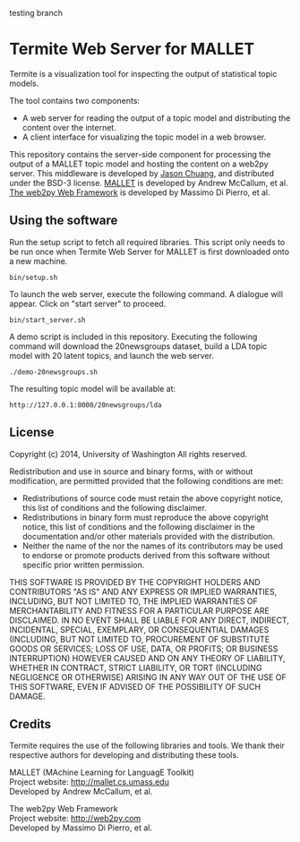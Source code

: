 testing branch

Termite Web Server for MALLET
=============================

Termite is a visualization tool for inspecting the output of statistical topic models.

The tool contains two components:
  * A web server for reading the output of a topic model and distributing the content over the internet.
  * A client interface for visualizing the topic model in a web browser.

This repository contains the server-side component for processing the output of a MALLET topic model and hosting the content on a web2py server. This middleware is developed by [Jason Chuang](http://jason.chuang.ca), and distributed under the BSD-3 license. [MALLET](http://mallet.cs.umass.edu) is developed by Andrew McCallum, et al. [The web2py Web Framework](http://web2py.com) is developed by Massimo Di Pierro, et al.

Using the software
------------------

Run the setup script to fetch all required libraries. This script only needs to be run once when Termite Web Server for MALLET is first downloaded onto a new machine.

```
bin/setup.sh
```

To launch the web server, execute the following command. A dialogue will appear. Click on "start server" to proceed.

```
bin/start_server.sh
```

A demo script is included in this repository. Executing the following command will download the 20newsgroups dataset, build a LDA topic model with 20 latent topics, and launch the web server.

```
./demo-20newsgroups.sh
```

The resulting topic model will be available at:

```
http://127.0.0.1:8000/20newsgroups/lda
```

License
-------

Copyright (c) 2014, University of Washington
All rights reserved.

Redistribution and use in source and binary forms, with or without
modification, are permitted provided that the following conditions are met:
  * Redistributions of source code must retain the above copyright
    notice, this list of conditions and the following disclaimer.
  * Redistributions in binary form must reproduce the above copyright
    notice, this list of conditions and the following disclaimer in the
    documentation and/or other materials provided with the distribution.
  * Neither the name of the <organization> nor the
    names of its contributors may be used to endorse or promote products
    derived from this software without specific prior written permission.

THIS SOFTWARE IS PROVIDED BY THE COPYRIGHT HOLDERS AND CONTRIBUTORS "AS IS" AND
ANY EXPRESS OR IMPLIED WARRANTIES, INCLUDING, BUT NOT LIMITED TO, THE IMPLIED
WARRANTIES OF MERCHANTABILITY AND FITNESS FOR A PARTICULAR PURPOSE ARE
DISCLAIMED. IN NO EVENT SHALL <COPYRIGHT HOLDER> BE LIABLE FOR ANY
DIRECT, INDIRECT, INCIDENTAL, SPECIAL, EXEMPLARY, OR CONSEQUENTIAL DAMAGES
(INCLUDING, BUT NOT LIMITED TO, PROCUREMENT OF SUBSTITUTE GOODS OR SERVICES;
LOSS OF USE, DATA, OR PROFITS; OR BUSINESS INTERRUPTION) HOWEVER CAUSED AND
ON ANY THEORY OF LIABILITY, WHETHER IN CONTRACT, STRICT LIABILITY, OR TORT
(INCLUDING NEGLIGENCE OR OTHERWISE) ARISING IN ANY WAY OUT OF THE USE OF THIS
SOFTWARE, EVEN IF ADVISED OF THE POSSIBILITY OF SUCH DAMAGE.

Credits
-------

Termite requires the use of the following libraries and tools.
We thank their respective authors for developing and distributing these tools.

  MALLET (MAchine Learning for LanguagE Toolkit)  
  Project website: http://mallet.cs.umass.edu  
  Developed by Andrew McCallum, et al.  

  The web2py Web Framework  
  Project website: http://web2py.com  
  Developed by Massimo Di Pierro, et al.  
